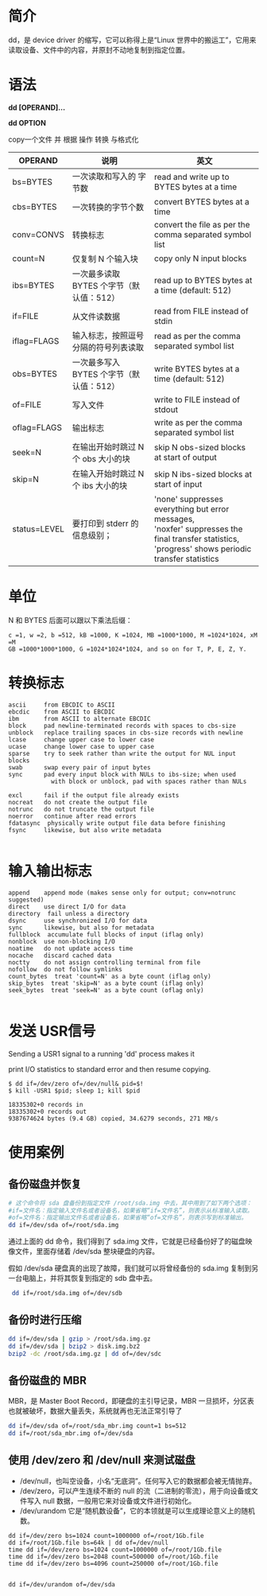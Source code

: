 # 简介

dd，是 device driver 的缩写，它可以称得上是“Linux 世界中的搬运工”，它用来读取设备、文件中的内容，并原封不动地复制到指定位置。





# 语法

**dd [OPERAND]...**

**dd OPTION**

copy一个文件 并 根据 操作 转换 与格式化



| OPERAND      | 说明                                     | 英文                                                         |
| ------------ | ---------------------------------------- | ------------------------------------------------------------ |
| bs=BYTES     | 一次读取和写入的 字节数                  | read and write up to BYTES bytes at a time                   |
| cbs=BYTES    | 一次转换的字节个数                       | convert BYTES bytes at a time                                |
| conv=CONVS   | 转换标志                                 | convert the file as per the comma separated symbol list      |
| count=N      | 仅复制 N 个输入块                        | copy only N input blocks                                     |
| ibs=BYTES    | 一次最多读取 BYTES 个字节（默认值：512） | read up to BYTES bytes at a time (default: 512)              |
| if=FILE      | 从文件读数据                             | read from FILE instead of stdin                              |
| iflag=FLAGS  | 输入标志，按照逗号分隔的符号列表读取     | read as per the comma separated symbol list                  |
| obs=BYTES    | 一次最多写入 BYTES 个字节（默认值：512） | write BYTES bytes at a time (default: 512)                   |
| of=FILE      | 写入文件                                 | write to FILE instead of stdout                              |
| oflag=FLAGS  | 输出标志                                 | write as per the comma separated symbol list                 |
| seek=N       | 在输出开始时跳过 N 个 obs 大小的块       | skip N obs-sized blocks at start of output                   |
| skip=N       | 在输入开始时跳过 N 个 ibs 大小的块       | skip N ibs-sized blocks at start of input                    |
| status=LEVEL | 要打印到 stderr 的信息级别；             | 'none' suppresses everything but error messages,<br /> 'noxfer' suppresses the final transfer statistics,<br />'progress' shows periodic transfer statistics |



 

# 单位

N 和 BYTES 后面可以跟以下乘法后缀：

```
c =1, w =2, b =512, kB =1000, K =1024, MB =1000*1000, M =1024*1024, xM =M
GB =1000*1000*1000, G =1024*1024*1024, and so on for T, P, E, Z, Y.
```

# 转换标志

```
ascii     from EBCDIC to ASCII
ebcdic    from ASCII to EBCDIC
ibm       from ASCII to alternate EBCDIC
block     pad newline-terminated records with spaces to cbs-size
unblock   replace trailing spaces in cbs-size records with newline
lcase     change upper case to lower case
ucase     change lower case to upper case
sparse    try to seek rather than write the output for NUL input blocks
swab      swap every pair of input bytes
sync      pad every input block with NULs to ibs-size; when used
            with block or unblock, pad with spaces rather than NULs

excl      fail if the output file already exists
nocreat   do not create the output file
notrunc   do not truncate the output file
noerror   continue after read errors
fdatasync  physically write output file data before finishing
fsync     likewise, but also write metadata


```

# 输入输出标志

```
append    append mode (makes sense only for output; conv=notrunc suggested)
direct    use direct I/O for data
directory  fail unless a directory
dsync     use synchronized I/O for data
sync      likewise, but also for metadata
fullblock  accumulate full blocks of input (iflag only)
nonblock  use non-blocking I/O
noatime   do not update access time
nocache   discard cached data
noctty    do not assign controlling terminal from file
nofollow  do not follow symlinks
count_bytes  treat 'count=N' as a byte count (iflag only)
skip_bytes  treat 'skip=N' as a byte count (iflag only)
seek_bytes  treat 'seek=N' as a byte count (oflag only)


```



# 发送 USR信号

Sending a USR1 signal to a running 'dd' process makes it

print I/O statistics to standard error and then resume copying.

```
$ dd if=/dev/zero of=/dev/null& pid=$!
$ kill -USR1 $pid; sleep 1; kill $pid
```

  

```
18335302+0 records in
18335302+0 records out
9387674624 bytes (9.4 GB) copied, 34.6279 seconds, 271 MB/s
```





# 使用案例

## 备份磁盘并恢复

```sh
# 这个命令将 sda 盘备份到指定文件 /root/sda.img 中去，其中用到了如下两个选项：
#if=文件名：指定输入文件名或者设备名，如果省略“if=文件名”，则表示从标准输入读取。
#of=文件名：指定输出文件名或者设备名，如果省略“of=文件名”，则表示写到标准输出。
dd if=/dev/sda of=/root/sda.img
```

通过上面的 dd 命令，我们得到了 sda.img 文件，它就是已经备份好了的磁盘映像文件，里面存储着 /dev/sda 整块硬盘的内容。

假如 /dev/sda 硬盘真的出现了故障，我们就可以将曾经备份的 sda.img 复制到另一台电脑上，并将其恢复到指定的 sdb 盘中去。

```sh
 dd if=/root/sda.img of=/dev/sdb
```



## 备份时进行压缩

```sh
dd if=/dev/sda | gzip > /root/sda.img.gz
dd if=/dev/sda | bzip2 > disk.img.bz2
bzip2 -dc /root/sda.img.gz | dd of=/dev/sdc
```

## 备份磁盘的 MBR

MBR，是 Master Boot Record，即硬盘的主引导记录，MBR 一旦损坏，分区表也就被破坏，数据大量丢失，系统就再也无法正常引导了

```sh
dd if=/dev/sda of=/root/sda_mbr.img count=1 bs=512
dd if=/root/sda_mbr.img of=/dev/sda
```



## 使用 /dev/zero 和 /dev/null 来测试磁盘

- /dev/null，也叫空设备，小名“无底洞”。任何写入它的数据都会被无情抛弃。
- /dev/zero，可以产生连续不断的 null 的流（二进制的零流），用于向设备或文件写入 null 数据，一般用它来对设备或文件进行初始化。
- /dev/urandom  它是“随机数设备”，它的本领就是可以生成理论意义上的随机数。

```
dd if=/dev/zero bs=1024 count=1000000 of=/root/1Gb.file
dd if=/root/1Gb.file bs=64k | dd of=/dev/null
time dd if=/dev/zero bs=1024 count=1000000 of=/root/1Gb.file
time dd if=/dev/zero bs=2048 count=500000 of=/root/1Gb.file
time dd if=/dev/zero bs=4096 count=250000 of=/root/1Gb.file


dd if=/dev/urandom of=/dev/sda
```

